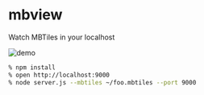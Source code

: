 # mbview

Watch MBTiles in your localhost

![demo](https://raw.githubusercontent.com/mapbox/mbview/master/demo.gif)

```bash
% npm install
% open http://localhost:9000
% node server.js --mbtiles ~/foo.mbtiles --port 9000
```
